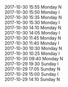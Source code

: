 2017-10-30 15:55 Monday  N  
2017-10-30 15:50 Monday  I  
2017-10-30 15:35 Monday  N  
2017-10-30 15:30 Monday  I  
2017-10-30 14:10 Monday  N  
2017-10-30 14:05 Monday  I  
2017-10-30 11:45 Monday  N  
2017-10-30 11:40 Monday  I  
2017-10-30 10:30 Monday  N  
2017-10-30 10:25 Monday  I  
2017-10-30 09:40 Monday  N  
2017-10-29 19:30 Sunday  I  
2017-10-29 17:05 Sunday  N  
2017-10-29 15:00 Sunday  I  
2017-10-29 14:10 Sunday  N  
